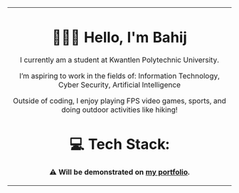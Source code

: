 <table align="center">
<tr>
<td align="center">

# 🙋🏻‍♂️ Hello, I'm Bahij
I currently am a student at Kwantlen Polytechnic University.

I’m aspiring to work in the fields of:
Information Technology, Cyber Security, Artificial Intelligence

Outside of coding, I enjoy playing FPS video games, sports, and doing outdoor activities like hiking!

# 💻 Tech Stack:
**⚠️ Will be demonstrated on [my portfolio](https://vivreno.com).**

</td>
</tr>
</table>
